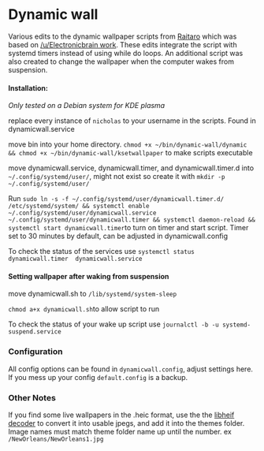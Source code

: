 # Dynamic wall

Various edits to the dynamic wallpaper scripts from [Raitaro](https://gitlab.com/RaitaroH/dynamic-wall) which was based on [/u/Electronicbrain work](https://www.reddit.com/r/unixporn/comments/a7mga5/plasma_a_clone_of_macos_mojaves_dynamic_wallpaper/). These edits integrate the script with systemd timers instead of using while do loops. An additional script was also created to change the wallpaper when the computer wakes from suspension.


#### Installation:  
*Only tested on a Debian system for KDE plasma*

replace every instance of `nicholas` to your username in the scripts. Found in dynamicwall.service

move bin into your home directory. ```chmod +x ~/bin/dynamic-wall/dynamic && chmod +x ~/bin/dynamic-wall/ksetwallpaper``` to make scripts executable

move dynamicwall.service, dynamicwall.timer, and dynamicwall.timer.d into `~/.config/systemd/user/`, might not exist so create it with `mkdir -p ~/.config/systemd/user/`

Run `sudo ln -s -f ~/.config/systemd/user/dynamicwall.timer.d/ /etc/systemd/system/ && systemctl enable ~/.config/systemd/user/dynamicwall.service ~/.config/systemd/user/dynamicwall.timer && systemctl daemon-reload && systemctl start dynamicwall.timer`to turn on timer and start script. Timer set to 30 minutes by default, can be adjusted in dynamicwall.config

To check the status of the services use `systemctl status dynamicwall.timer  dynamicwall.service`


#### Setting wallpaper after waking from suspension ###

move dynamicwall.sh to `/lib/systemd/system-sleep`

`chmod a+x dynamicwall.sh`to allow script to run

 To check the status of your wake up script use `journalctl -b -u systemd-suspend.service`

### Configuration ###
All config options can be found in `dynamicwall.config`, adjust settings here. If you mess up your config `default.config` is a backup.

### Other Notes ###

If you find some live wallpapers in the .heic format, use the the [libheif decoder](https://strukturag.github.io/libheif/) to convert it into usable jpegs, and add it into the themes folder. Image names must match theme folder name up until the number. ex `/NewOrleans/NewOrleans1.jpg`
